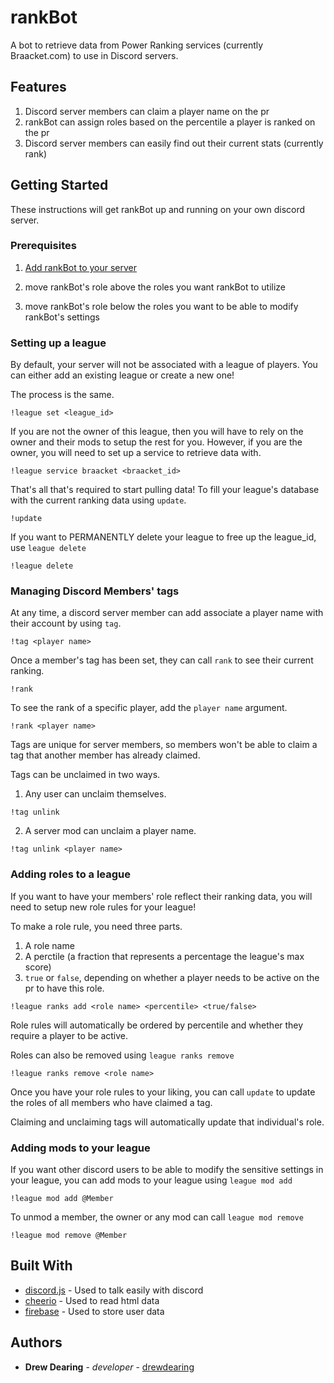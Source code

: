 # rankBot

A bot to retrieve data from Power Ranking services (currently Braacket.com) to use in Discord servers.

## Features
1. Discord server members can claim a player name on the pr
2. rankBot can assign roles based on the percentile a player is ranked on the pr
3. Discord server members can easily find out their current stats (currently rank)

## Getting Started

These instructions will get rankBot up and running on your own discord server.

### Prerequisites

1. [Add rankBot to your server](https://discordapp.com/api/oauth2/authorize?client_id=547545067796299786&permissions=268435456&scope=bot)

2. move rankBot's role above the roles you want rankBot to utilize

3. move rankBot's role below the roles you want to be able to modify rankBot's settings


### Setting up a league

By default, your server will not be associated with a league of players. You can either add an existing league or create a new one!

The process is the same.

```
!league set <league_id>
```

If you are not the owner of this league, then you will have to rely on the owner and their mods to setup the rest for you. However, if you are the owner, you will need to set up a service to retrieve data with.

```
!league service braacket <braacket_id>
```

That's all that's required to start pulling data! To fill your league's database with the current ranking data using `update`.

```
!update
```

If you want to PERMANENTLY delete your league to free up the league_id, use `league delete`

```
!league delete
```

### Managing Discord Members' tags

At any time, a discord server member can add associate a player name with their account by using `tag`.

```
!tag <player name>
```

Once a member's tag has been set, they can call `rank` to see their current ranking.

```
!rank
```

To see the rank of a specific player, add the `player name` argument.

```
!rank <player name>
```

Tags are unique for server members, so members won't be able to claim a tag that another member has already claimed.

Tags can be unclaimed in two ways.

1. Any user can unclaim themselves.

```
!tag unlink
```

2. A server mod can unclaim a player name.

```
!tag unlink <player name>
```

### Adding roles to a league

If you want to have your members' role reflect their ranking data, you will need to setup new role rules for your league!

To make a role rule, you need three parts.

1. A role name
2. A perctile (a fraction that represents a percentage the league's max score)
3. `true` or `false`, depending on whether a player needs to be active on the pr to have this role.

```
!league ranks add <role name> <percentile> <true/false>
```

Role rules will automatically be ordered by percentile and whether they require a player to be active.

Roles can also be removed using `league ranks remove`

```
!league ranks remove <role name>
```

Once you have your role rules to your liking, you can call `update` to update the roles of all members who have claimed a tag.

Claiming and unclaiming tags will automatically update that individual's role.

### Adding mods to your league

If you want other discord users to be able to modify the sensitive settings in your league, you can add mods to your league using `league mod add`

```
!league mod add @Member
```

To unmod a member, the owner or any mod can call `league mod remove`

```
!league mod remove @Member
```

## Built With

* [discord.js](https://discord.js.org) - Used to talk easily with discord
* [cheerio](https://cheerio.js.org/) - Used to read html data
* [firebase](https://firebase.google.com/) - Used to store user data

## Authors

* **Drew Dearing** - *developer* - [drewdearing](https://github.com/drewdearing)
